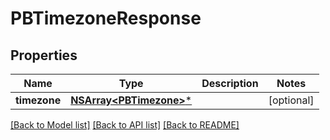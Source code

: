 # PBTimezoneResponse

## Properties
Name | Type | Description | Notes
------------ | ------------- | ------------- | -------------
**timezone** | [**NSArray&lt;PBTimezone&gt;***](PBTimezone.md) |  | [optional] 

[[Back to Model list]](../README.md#documentation-for-models) [[Back to API list]](../README.md#documentation-for-api-endpoints) [[Back to README]](../README.md)


